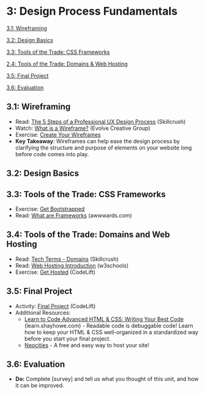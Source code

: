 3: Design Process Fundamentals
=========================

[3.1: Wireframing](#31-wireframing)

[3.2: Design Basics](#32-design-basics)

[3.3: Tools of the Trade: CSS Frameworks](#33-tools-of-the-trade-css-frameworks)

[2.4: Tools of the Trade: Domains & Web Hosting](#34-tools-of-the-trade-domains-and-web-hosting)

[3.5: Final Project](#35-final-project)

[3.6: Evaluation](#36-evaluation)


<a id="31-wireframing">3.1: Wireframing</a>
-----------------------

+ Read: [The 5 Steps of a Professional UX Design Process](http://skillcrush.com/2014/06/24/5-ux-design-deliverables/)  (Skillcrush)
+ Watch: [What is a Wireframe?](https://www.youtube.com/watch?v=T0vt3nLZKks) (Evolve Creative Group)
+ Exercise: [Create Your Wireframes](https://docs.google.com/document/d/17w1Z94wZqDCXsI4dmzfP90nRn8s1XchfEqx7mBEj2uw/edit?usp=sharing)
+ **Key Takeaway**: Wireframes can help ease the design process by clarifying the structure and purpose of elements on your website long before code comes into play.

<a id="32-design-basics">3.2: Design Basics</a>
---------------------


<a id="33-tools-of-the-trade-css-frameworks">3.3: Tools of the Trade: CSS Frameworks</a>
-----------------------------
+ Exercise: [Get Bootstrapped](https://docs.google.com/document/d/1JOl5TqiWAjfnRK_pyPBlhwFH3WVdKrsXjVzYrqYS_cM/edit?usp=sharing)
+ Read: [What are Frameworks](http://www.awwwards.com/what-are-frameworks-22-best-responsive-css-frameworks-for-web-design.html) (awwwards.com)


<a id="34-tools-of-the-trade-domains-and-web-hosting">3.4: Tools of the Trade: Domains and Web Hosting</a>
-----------------------------

+ Read: [Tech Terms - Domains](http://skillcrush.com/2012/05/14/domain/) (Skillcrush)
+ Read: [Web Hosting Introduction](http://skillcrush.com/2012/05/14/domain/) (w3schools)
+ Exercise: [Get Hosted](https://docs.google.com/document/d/18MyPNBt0Y9-OLMW1cOCtXUk9zmOUepr9Jg9A5KHmfS0/edit?usp=sharing) (CodeLift)

<a id="35-final-project">3.5: Final Project</a>
-----------------------------

+ Activity: [Final Project](https://docs.google.com/document/d/1wn6twYeKJbfgeWd3y9MNyHgjXDo7KQv0cpIDdS03j1w/edit?usp=sharing) (CodeLift)
+ Additional Resources:
  - [Learn to Code Advanced HTML & CSS: Writing Your Best Code](http://learn.shayhowe.com/html-css/writing-your-best-code/) (learn.shayhowe.com) -  Readable code is debuggable code! Learn how to keep your HTML & CSS well-organized in a standardized way before you start your final project.
  - [Neocities](https://neocities.org/) - A free and easy way to host your site!


<a id="36-evaluation">3.6: Evaluation</a>
---------------------------------------

+ **Do:** Complete [survey] and tell us what you thought of this unit, and how it can be improved.
